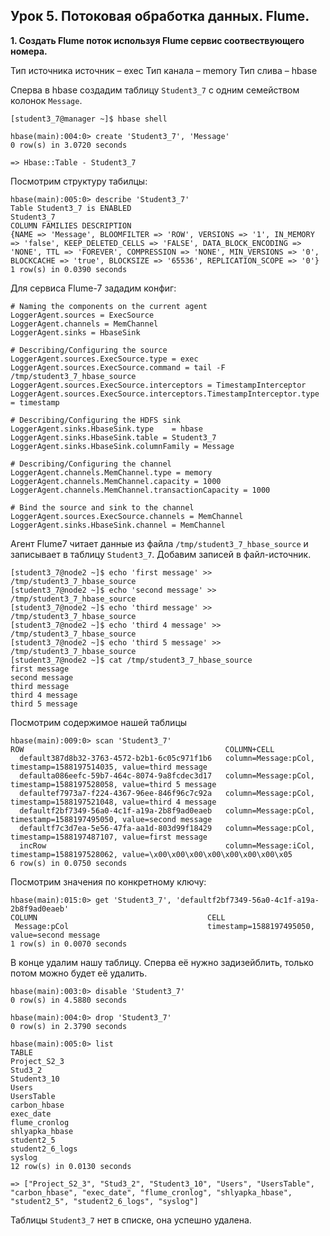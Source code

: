 ## Урок 5. Потоковая обработка данных. Flume.

**1. Создать Flume поток используя Flume сервис соотвествующего номера.**

Тип источника источник – exeс
Тип канала – memory
Тип слива – hbase

Сперва в hbase создадим таблицу `Student3_7` с одним семейством колонок `Message`.

```
[student3_7@manager ~]$ hbase shell
```

```
hbase(main):004:0> create 'Student3_7', 'Message'
0 row(s) in 3.0720 seconds

=> Hbase::Table - Student3_7
```

Посмотрим структуру табилцы:

```
hbase(main):005:0> describe 'Student3_7'
Table Student3_7 is ENABLED
Student3_7
COLUMN FAMILIES DESCRIPTION
{NAME => 'Message', BLOOMFILTER => 'ROW', VERSIONS => '1', IN_MEMORY => 'false', KEEP_DELETED_CELLS => 'FALSE', DATA_BLOCK_ENCODING => 'NONE', TTL => 'FOREVER', COMPRESSION => 'NONE', MIN_VERSIONS => '0', BLOCKCACHE => 'true', BLOCKSIZE => '65536', REPLICATION_SCOPE => '0'}
1 row(s) in 0.0390 seconds
```

Для сервиса Flume-7 зададим конфиг:

```
# Naming the components on the current agent
LoggerAgent.sources = ExecSource
LoggerAgent.channels = MemChannel
LoggerAgent.sinks = HbaseSink

# Describing/Configuring the source
LoggerAgent.sources.ExecSource.type = exec
LoggerAgent.sources.ExecSource.command = tail -F /tmp/student3_7_hbase_source
LoggerAgent.sources.ExecSource.interceptors = TimestampInterceptor
LoggerAgent.sources.ExecSource.interceptors.TimestampInterceptor.type = timestamp

# Describing/Configuring the HDFS sink
LoggerAgent.sinks.HbaseSink.type 	= hbase
LoggerAgent.sinks.HbaseSink.table = Student3_7
LoggerAgent.sinks.HbaseSink.columnFamily = Message

# Describing/Configuring the channel
LoggerAgent.channels.MemChannel.type = memory
LoggerAgent.channels.MemChannel.capacity = 1000
LoggerAgent.channels.MemChannel.transactionCapacity = 1000

# Bind the source and sink to the channel
LoggerAgent.sources.ExecSource.channels = MemChannel
LoggerAgent.sinks.HbaseSink.channel = MemChannel
```

Агент Flume7 читает данные из файла `/tmp/student3_7_hbase_source` и записывает в таблицу `Student3_7`. Добавим записей в файл-источник.

```
[student3_7@node2 ~]$ echo 'first message' >> /tmp/student3_7_hbase_source
[student3_7@node2 ~]$ echo 'second message' >> /tmp/student3_7_hbase_source
[student3_7@node2 ~]$ echo 'third message' >> /tmp/student3_7_hbase_source
[student3_7@node2 ~]$ echo 'third 4 message' >> /tmp/student3_7_hbase_source
[student3_7@node2 ~]$ echo 'third 5 message' >> /tmp/student3_7_hbase_source
[student3_7@node2 ~]$ cat /tmp/student3_7_hbase_source
first message
second message
third message
third 4 message
third 5 message
```

Посмотрим содержимое нашей таблицы

```
hbase(main):009:0> scan 'Student3_7'
ROW                                             COLUMN+CELL
  default387d8b32-3763-4572-b2b1-6c05c971f1b6   column=Message:pCol, timestamp=1588197514035, value=third message
  defaulta086eefc-59b7-464c-8074-9a8fcdec3d17   column=Message:pCol, timestamp=1588197528058, value=third 5 message
  defaultef7973a7-f224-4367-96ee-846f96c7c92a   column=Message:pCol, timestamp=1588197521048, value=third 4 message
  defaultf2bf7349-56a0-4c1f-a19a-2b8f9ad0eaeb   column=Message:pCol, timestamp=1588197495050, value=second message
  defaultf7c3d7ea-5e56-47fa-aa1d-803d99f18429   column=Message:pCol, timestamp=1588197487107, value=first message
  incRow                                        column=Message:iCol, timestamp=1588197528062, value=\x00\x00\x00\x00\x00\x00\x00\x05
6 row(s) in 0.0750 seconds
```

Посмотрим значения по конкретному ключу:

```
hbase(main):015:0> get 'Student3_7', 'defaultf2bf7349-56a0-4c1f-a19a-2b8f9ad0eaeb'
COLUMN                                      CELL
 Message:pCol                               timestamp=1588197495050, value=second message
1 row(s) in 0.0070 seconds
```

В конце удалим нашу таблицу. Сперва её нужно задизейблить, только потом можно будет её удалить.

```
hbase(main):003:0> disable 'Student3_7'
0 row(s) in 4.5880 seconds

hbase(main):004:0> drop 'Student3_7'
0 row(s) in 2.3790 seconds

hbase(main):005:0> list
TABLE
Project_S2_3
Stud3_2
Student3_10
Users
UsersTable
carbon_hbase
exec_date
flume_cronlog
shlyapka_hbase
student2_5
student2_6_logs
syslog
12 row(s) in 0.0130 seconds

=> ["Project_S2_3", "Stud3_2", "Student3_10", "Users", "UsersTable", "carbon_hbase", "exec_date", "flume_cronlog", "shlyapka_hbase", "student2_5", "student2_6_logs", "syslog"]
```

Таблицы `Student3_7` нет в списке, она успешно удалена.
